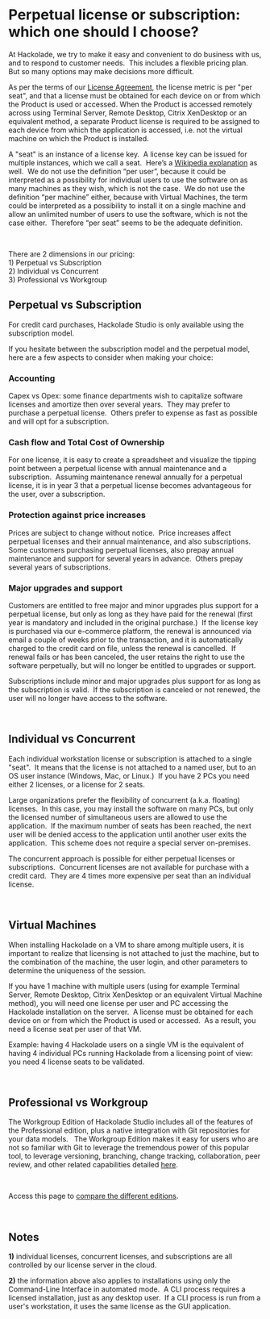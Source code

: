 # Perpetual license or subscription: which one should I choose?

At Hackolade, we try to make it easy and convenient to do business with us, and to respond to customer needs.  This includes a flexible pricing plan.  But so many options may make decisions more difficult. &nbsp;

As per the terms of our [License Agreement](<Licenseagreement.md>), the license metric is per "per seat", and that a license must be obtained for each device on or from which the Product is used or accessed. When the Product is accessed remotely across using Terminal Server, Remote Desktop, Citrix XenDesktop or an equivalent method, a separate Product license is required to be assigned to each device from which the application is accessed, i.e. not the virtual machine on which the Product is installed.

A "seat" is an instance of a license key.&nbsp; A license key can be issued for multiple instances, which we call a seat.&nbsp; Here’s a [Wikipedia explanation](<https://en.wikipedia.org/wiki/Per-seat\_license> "target=\"\_blank\"") as well.&nbsp; We do not use the definition “per user”, because it could be interpreted as a possibility for individual users to use the software on as many machines as they wish, which is not the case.&nbsp; We do not use the definition “per machine” either, because with Virtual Machines, the term could be interpreted as a possibility to install it on a single machine and allow an unlimited number of users to use the software, which is not the case either.&nbsp; Therefore “per seat” seems to be the adequate definition.

&nbsp;

There are 2 dimensions in our pricing:\
&#49;) Perpetual vs Subscription\
&#50;) Individual vs Concurrent\
&#51;) Professional vs Workgroup

## Perpetual vs Subscription

For credit card purchases, Hackolade Studio is only available using the subscription model.

If you hesitate between the subscription model and the perpetual model, here are a few aspects to consider when making your choice:

### Accounting

Capex vs Opex: some finance departments wish to capitalize software licenses and amortize then over several years.  They may prefer to purchase a perpetual license.  Others prefer to expense as fast as possible and will opt for a subscription.

### Cash flow and Total Cost of Ownership

For one license, it is easy to create a spreadsheet and visualize the tipping point between a perpetual license with annual maintenance and a subscription.  Assuming maintenance renewal annually for a perpetual license, it is in year 3 that a perpetual license becomes advantageous for the user, over a subscription.

### Protection against price increases

Prices are subject to change without notice.  Price increases affect perpetual licenses and their annual maintenance, and also subscriptions.  Some customers purchasing perpetual licenses, also prepay annual maintenance and support for several years in advance.  Others prepay several years of subscriptions.

### Major upgrades and support

Customers are entitled to free major and minor upgrades plus support for a perpetual license, but only as long as they have paid for the renewal (first year is mandatory and included in the original purchase.)  If the license key is purchased via our e-commerce platform, the renewal is announced via email a couple of weeks prior to the transaction, and it is automatically charged to the credit card on file, unless the renewal is cancelled.  If renewal fails or has been canceled, the user retains the right to use the software perpetually, but will no longer be entitled to upgrades or support.

Subscriptions include minor and major upgrades plus support for as long as the subscription is valid.  If the subscription is canceled or not renewed, the user will no longer have access to the software.

&nbsp;

## Individual vs Concurrent

Each individual workstation license or subscription is attached to a single "seat".  It means that the license is not attached to a named user, but to an OS user instance (Windows, Mac, or Linux.)  If you have 2 PCs you need either 2 licenses, or a license for 2 seats.  

Large organizations prefer the flexibility of concurrent (a.k.a. floating) licenses.  In this case, you may install the software on many PCs, but only the licensed number of simultaneous users are allowed to use the application.  If the maximum number of seats has been reached, the next user will be denied access to the application until another user exits the application.  This scheme does not require a special server on-premises.

The concurrent approach is possible for either perpetual licenses or subscriptions.  Concurrent licenses are not available for purchase with a credit card.  They are 4 times more expensive per seat than an individual license.

&nbsp;

## Virtual Machines

When installing Hackolade on a VM to share among multiple users, it is important to realize that licensing is not attached to just the machine, but to the combination of the machine, the user login, and other parameters to determine the uniqueness of the session.

If you have 1 machine with multiple users (using for example Terminal Server, Remote Desktop, Citrix XenDesktop or an equivalent Virtual Machine method), you will need one license per user and PC accessing the Hackolade installation on the server.  A license must be obtained for each device on or from which the Product is used or accessed.  As a result, you need a license seat per user of that VM.

Example: having 4 Hackolade users on a single VM is the equivalent of having 4 individual PCs running Hackolade from a licensing point of view: you need 4 license seats to be validated.

&nbsp;

## Professional vs Workgroup

The Workgroup Edition of Hackolade Studio includes all of the features of the Professional edition, plus a native integration with Git repositories for your data models. &nbsp; The Workgroup Edition makes it easy for users who are not so familiar with Git to leverage the tremendous power of this popular tool, to leverage versioning, branching, change tracking, collaboration, peer review, and other related capabilities detailed [here](<Repository.md>).

&nbsp;

Access this page to [compare the different editions](<https://hackolade.com/editions.html> "target=\"\_blank\"").

&nbsp;

## Notes

**&#49;)** individual licenses, concurrent licenses, and subscriptions are all controlled by our license server in the cloud.

**&#50;)** the information above also applies to installations using only the Command-Line Interface in automated mode.  A CLI process requires a licensed installation, just as any desktop user.  If a CLI process is run from a user's workstation, it uses the same license as the GUI application.

